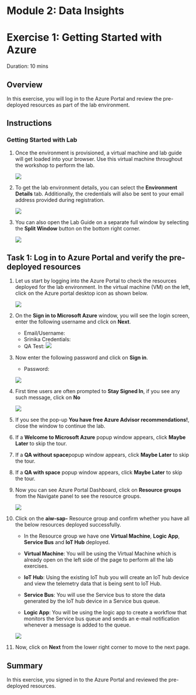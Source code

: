 # Module 2: Data Insights

# Exercise 1: Getting Started with Azure 
Duration: 10 mins

## Overview

In this exercise, you will log in to the Azure Portal and review the pre-deployed resources as part of the lab environment.

## Instructions

### Getting Started with Lab

1. Once the environment is provisioned, a virtual machine and lab guide will get loaded into your browser. Use this virtual machine throughout the workshop to perform the lab.

    ![](https://github.com/CloudLabsAI-Azure/AIW-SAP-on-Azure/blob/main/media/M2-Ex1-Environment.png?raw=true)
   
2. To get the lab environment details, you can select the **Environment Details** tab. Additionally, the credentials will also be sent to your email address provided during registration.

   ![](https://github.com/CloudLabsAI-Azure/AIW-SAP-on-Azure/blob/main/media/M2-Ex1-Environmentdetails.png?raw=true)
   
3. You can also open the Lab Guide on a separate full window by selecting the **Split Window** button on the bottom right corner.

   ![](https://github.com/CloudLabsAI-Azure/AIW-SAP-on-Azure/blob/main/media/M2-Ex1-Splitwindow.png?raw=true)

## Task 1: Log in to Azure Portal and verify the pre-deployed resources

1. Let us start by logging into the Azure Portal to check the resources deployed for the lab environment. In the virtual machine (VM) on the left, click on the Azure portal desktop icon as shown below.

   ![](https://github.com/CloudLabsAI-Azure/AIW-SAP-on-Azure/blob/main/media/M2-Ex1-azureportal.png?raw=true)

1. On the **Sign in to Microsoft Azure** window, you will see the login screen, enter the following username and click on **Next**.

   * Email/Username:<inject key="AzureAdUserEmail"></inject>
   * Srinika Credentials:<inject key="AzureAdUserEmail"></inject>
   * QA Test:<inject key="AzureAdUserEmail"></inject>
   ![](https://github.com/CloudLabsAI-Azure/AIW-SAP-on-Azure/blob/main/media/M2-Ex1-portalsignin-1.png?raw=true)

1. Now enter the following password and click on **Sign in**. 

   * Password: <inject key="AzureAdUserPassword"></inject>
   
   ![](https://github.com/CloudLabsAI-Azure/AIW-SAP-on-Azure/blob/main/media/M2-Ex1-portalsignin-2.png?raw=true)

1. First time users are often prompted to **Stay Signed In**, if you see any such message, click on **No**

   ![](https://github.com/CloudLabsAI-Azure/AIW-SAP-on-Azure/blob/main/media/M2-Ex1-portalsignin-3.png?raw=true)

1. If you see the pop-up **You have free Azure Advisor recommendations!**, close the window to continue the lab.

1. If a **Welcome to Microsoft Azure** popup window appears, click **Maybe Later** to skip the tour.
2. If a **QA without space**popup window appears, click **Maybe Later** to skip the tour.

2. If a **QA with space** popup window appears, click **Maybe Later** to skip the tour.

1. Now you can see Azure Portal Dashboard, click on **Resource groups** from the Navigate panel to see the resource groups.

   ![](https://github.com/CloudLabsAI-Azure/AIW-SAP-on-Azure/blob/main/media/M2-Ex1-rg.png?raw=true)

1. Click on the **aiw-sap-<inject key="DeploymentID" enableCopy="false" />** Resource group and confirm whether you have all the below resources deployed successfully.

   * In the Resource group we have one **Virtual Machine**, **Logic App**, **Service Bus** and **IoT Hub** deployed.

   * **Virtual Machine**: You will be using the Virtual Machine which is already open on the left side of the page to perform all the lab exercises.

   * **IoT Hub**: Using the existing IoT hub you will create an IoT hub device and view the telemetry data that is being sent to IoT Hub.

   * **Service Bus**: You will use the Service bus to store the data generated by the IoT hub device in a Service bus queue.

   * **Logic App**: You will be using the logic app to create a workflow that monitors the Service bus queue and sends an e-mail notification whenever a message is added to the queue.

   ![](https://github.com/CloudLabsAI-Azure/AIW-SAP-on-Azure/blob/main/media/M2-Ex1-resources.png?raw=true)

1. Now, click on **Next** from the lower right corner to move to the next page.

## Summary

In this exercise, you signed in to the Azure Portal and reviewed the pre-deployed resources.
